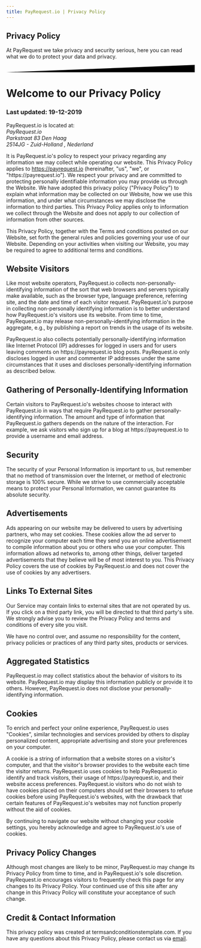 ```yaml
---
title: PayRequest.io | Privacy Policy
---
```


<div class="position-relative">
    <!-- Hero for FREE version -->
    <section class="section section-lg section-shaped">
        <!-- Background circles -->
        <div class="shape shape-style-self shape-primary">
            <span class="span-150"></span>
            <span class="span-50"></span>
            <span class="span-50"></span>
            <span class="span-75"></span>
            <span class="span-100"></span>
            <span class="span-75"></span>
            <span class="span-50"></span>
            <span class="span-100"></span>
            <span class="span-50"></span>
            <span class="span-100"></span>
        </div>
        <div class="container shape-container d-flex align-items-center">
            <div class="col px-0">
                <div class="row align-items-center justify-content-center">
                    <div class="col-lg-6 text-center">
                      <h1 class="text-white">Privacy Policy</h1>
                        <p class="lead text-white">
                            At PayRequest we take privacy and security serious, here you can read what we do to protect your data and privacy.
                        </p>
                        
  </div>
                </div>
            </div>
        </div>
        <!-- SVG separator -->
        <div class="separator separator-bottom separator-skew zindex-100">
            <svg x="0" y="0" viewBox="0 0 2560 100" preserveAspectRatio="none" version="1.1" xmlns="http://www.w3.org/2000/svg">
                <polygon class="fill-white" points="2560 0 2560 100 0 100"></polygon>
            </svg>
        </div>
    </section>
</div>





<div class="accordion-1">
    <div class="container">
        <div class="row">
            <div class="col-md-12 mx-auto text-center">


<h1>Welcome to our Privacy Policy</h1>
			<h3>Last updated: 19-12-2019</h3>
			PayRequest.io is located at:<br/>
			<address>
			  PayRequest.io<br/>Parkstraat 83 Den Haag <br />2514JG - Zuid-Holland , Nederland<br/>			</address>

<p>It is PayRequest.io's policy to respect your privacy regarding any information we may collect while operating our website. This Privacy Policy applies to <a href="https://payrequest.io">https://payrequest.io</a> (hereinafter, "us", "we", or "https://payrequest.io"). We respect your privacy and are committed to protecting personally identifiable information you may provide us through the Website. We have adopted this privacy policy ("Privacy Policy") to explain what information may be collected on our Website, how we use this information, and under what circumstances we may disclose the information to third parties. This Privacy Policy applies only to information we collect through the Website and does not apply to our collection of information from other sources.</p>
			<p>This Privacy Policy, together with the Terms and conditions posted on our Website, set forth the general rules and policies governing your use of our Website. Depending on your activities when visiting our Website, you may be required to agree to additional terms and conditions.</p>

<h2>Website Visitors</h2>
			<p>Like most website operators, PayRequest.io collects non-personally-identifying information of the sort that web browsers and servers typically make available, such as the browser type, language preference, referring site, and the date and time of each visitor request. PayRequest.io's purpose in collecting non-personally identifying information is to better understand how PayRequest.io's visitors use its website. From time to time, PayRequest.io may release non-personally-identifying information in the aggregate, e.g., by publishing a report on trends in the usage of its website.</p>
			<p>PayRequest.io also collects potentially personally-identifying information like Internet Protocol (IP) addresses for logged in users and for users leaving comments on https://payrequest.io blog posts. PayRequest.io only discloses logged in user and commenter IP addresses under the same circumstances that it uses and discloses personally-identifying information as described below.</p>
			
<h2>Gathering of Personally-Identifying Information</h2>
			<p>Certain visitors to PayRequest.io's websites choose to interact with PayRequest.io in ways that require PayRequest.io to gather personally-identifying information. The amount and type of information that PayRequest.io gathers depends on the nature of the interaction. For example, we ask visitors who sign up for a blog at https://payrequest.io to provide a username and email address.</p>
			
<h2>Security</h2>
			<p>The security of your Personal Information is important to us, but remember that no method of transmission over the Internet, or method of electronic storage is 100% secure. While we strive to use commercially acceptable means to protect your Personal Information, we cannot guarantee its absolute security.</p>
			
<h2>Advertisements</h2>
			<p>Ads appearing on our website may be delivered to users by advertising partners, who may set cookies. These cookies allow the ad server to recognize your computer each time they send you an online advertisement to compile information about you or others who use your computer. This information allows ad networks to, among other things, deliver targeted advertisements that they believe will be of most interest to you. This Privacy Policy covers the use of cookies by PayRequest.io and does not cover the use of cookies by any advertisers.</p>
			

<h2>Links To External Sites</h2>
			<p>Our Service may contain links to external sites that are not operated by us. If you click on a third party link, you will be directed to that third party's site. We strongly advise you to review the Privacy Policy and terms and conditions of every site you visit.</p>
			<p>We have no control over, and assume no responsibility for the content, privacy policies or practices of any third party sites, products or services.</p>
			
			
			
<h2>Aggregated Statistics</h2>
			<p>PayRequest.io may collect statistics about the behavior of visitors to its website. PayRequest.io may display this information publicly or provide it to others. However, PayRequest.io does not disclose your personally-identifying information.</p>
			
<h2>Cookies</h2>
			<p>To enrich and perfect your online experience, PayRequest.io uses "Cookies", similar technologies and services provided by others to display personalized content, appropriate advertising and store your preferences on your computer.</p>
			<p>A cookie is a string of information that a website stores on a visitor's computer, and that the visitor's browser provides to the website each time the visitor returns. PayRequest.io uses cookies to help PayRequest.io identify and track visitors, their usage of https://payrequest.io, and their website access preferences. PayRequest.io visitors who do not wish to have cookies placed on their computers should set their browsers to refuse cookies before using PayRequest.io's websites, with the drawback that certain features of PayRequest.io's websites may not function properly without the aid of cookies.</p>
			<p>By continuing to navigate our website without changing your cookie settings, you hereby acknowledge and agree to PayRequest.io's use of cookies.</p>
			
<h2>Privacy Policy Changes</h2>
			<p>Although most changes are likely to be minor, PayRequest.io may change its Privacy Policy from time to time, and in PayRequest.io's sole discretion. PayRequest.io encourages visitors to frequently check this page for any changes to its Privacy Policy. Your continued use of this site after any change in this Privacy Policy will constitute your acceptance of such change.</p>
			
 <h2></h2>			  
			  	<p></p>			
			
<h2>Credit & Contact Information</h2>
							<p>This privacy policy was created at <a style="color:inherit;text-decoration:none;" href="https://termsandconditionstemplate.com/privacy-policy-generator/" title="Privacy policy template generator" target="_blank">termsandconditionstemplate.com</a>. If you have any questions about this Privacy Policy, please contact us via <a href="mailto:info@payrequest.io">email</a>.</p>
					


  </div>
        </div>
    
  </div>
</div>

